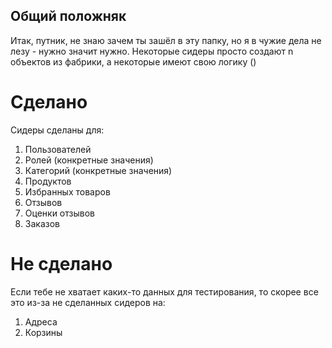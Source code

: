 ## Общий положняк

Итак, путник, не знаю зачем ты зашёл в эту папку,
но я в чужие дела не лезу - нужно значит нужно.
Некоторые сидеры просто создают n объектов из фабрики,
а некоторые имеют свою логику ()

# Сделано

Сидеры сделаны для:

1. Пользователей
2. Ролей (конкретные значения)
3. Категорий (конкретные значения)
4. Продуктов
5. Избранных товаров
6. Отзывов
7. Оценки отзывов
8. Заказов

# Не сделано

Если тебе не хватает каких-то данных для тестирования,
то скорее все это из-за не сделанных сидеров на:

1. Адреса
2. Корзины
